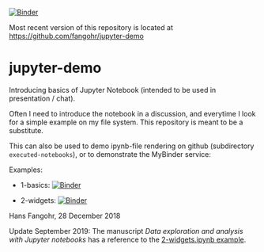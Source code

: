 [![Binder](https://mybinder.org/badge_logo.svg)](https://mybinder.org/v2/gh/fangohr/jupyter-demo/master)

Most recent version of this repository is located at
https://github.com/fangohr/jupyter-demo

# jupyter-demo

Introducing basics of Jupyter Notebook (intended to be used in
presentation / chat).

Often I need to introduce the notebook in a discussion, and everytime
I look for a simple example on my file system. This repository is
meant to be a substitute.

This can also be used to demo ipynb-file rendering on github (subdirectory
`executed-notebooks`), or to demonstrate the MyBinder service:

Examples:

* 1-basics: [![Binder](https://mybinder.org/badge_logo.svg)](https://mybinder.org/v2/gh/fangohr/jupyter-demo/master?filepath=1-basics.ipynb)

* 2-widgets: [![Binder](https://mybinder.org/badge_logo.svg)](https://mybinder.org/v2/gh/fangohr/jupyter-demo/master?filepath=2-widgets.ipynb)

Hans Fangohr, 28 December 2018

Update September 2019: The manuscript *Data exploration and analysis
with Jupyter notebooks* has a reference to the [2-widgets.ipynb
example](https://mybinder.org/v2/gh/fangohr/jupyter-demo/master?filepath=2-widgets.ipynb).
